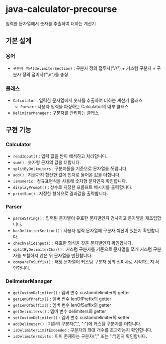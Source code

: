 # java-calculator-precourse

입력한 문자열에서 숫자를 추출하여 더하는 계산기

## 기본 설계

### 용어

- `구분자 섹션(delimiterSection)` : 구분자 정의 접두사("//") + 커스텀 구분자 + 구분자 정의 접미사("\\n")를 총칭

### 클래스

- `Calculator` : 입력한 문자열에서 숫자를 추출하여 더하는 계산기 클래스
    - `Parser` : 사용자 입력을 파싱하는 Calculator의 내부 클래스
- `DelimiterManager` : 구분자를 관리하는 클래스

## 구현 기능

### Calculator

- `readInput()` : 입력 값을 받아 해석하고 처리합니다.
- `sum()` : 숫자형 문자의 값을 더합니다.
- `splitByDelimiters` : 구분자들을 기준으로 문자열을 쪼갭니다.
- `add()` : 지금까지 합산한 값에 인자로 들어온 값을 더합니다.
- `isNumeric` : 정규표현식을 사용해 숫자형 문자인지 확인합니다.
- `displayPrompt()` : 상수로 지정한 프롬프트 메시지를 출력합니다.
- `printSum()` : 지정한 형식으로 결과값을 출력합니다.

### Parser

- `parseString()` : 입력된 문자열이 유효한 문자열인지 검사히고 문자열을 재조립합니다.
- `hasDelimiterSection()` : 사용자 입력 문자열에 구분자 섹션이 있는지 확인합니다.
- `checkValidInput()` : 유효한 형식을 갖춘 문자열인지 확인합니다.
- `splitByDelimiterChar()` : 커스텀 구분자를 기준으로 문자열을 쪼개 커스텀 구분자를 포함하지 않은 뒤 문자열을 반환합니다.
- `compareToSuffix()` : 해당 문자열이 커스텀 구분자 정의 접미사로 시작하는지 확인합니다.

### DelimeterManager

- `getCustomDelimiter()` : 멤버 변수 customdelimiter의 getter
- `getLenOfPrefix()` : 멤버 변수 lenOfPrefix의 getter
- `getLenOfSuffix()` : 멤버 변수 lenOfSuffix의 getter
- `getDelimiters()` : 멤버 변수 delimiters의 getter
- `setCustomDelimiter()` : 멤버 변수 customdelimiter의 setter
- `addDelimeter()` : 기존의 구분자(",", ":")에 커스텀 구분자를 더합니다.
- `isDelimiterLimitExceeded` : 구분자의 최대 개수를 초과하는지 확인합니다.
- `isDelimiterExists` : 이미 존재하는 구분자("," 또는 ":")인지 확인합니다.